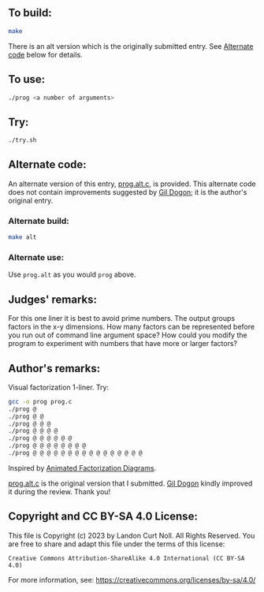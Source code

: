 ## To build:

```sh
make
```


There is an alt version which is the originally submitted entry. See [Alternate
code](#alternate-code) below for details.


## To use:

```sh
./prog <a number of arguments>
```


## Try:

```sh
./try.sh
```


## Alternate code:

An alternate version of this entry, [prog.alt.c](prog.alt.c), is provided.
This alternate code does not contain improvements suggested by [Gil
Dogon](/authors.html#Gil_Dogon); it is the author's original entry.


### Alternate build:

```sh
make alt
```


### Alternate use:

Use `prog.alt` as you would `prog` above.


## Judges' remarks:

For this one liner it is best to avoid prime numbers. The output groups
factors in the x-y dimensions. How many factors can be represented before you
run out of command line argument space? How could you modify the program to
experiment with numbers that have more or larger factors?


## Author's remarks:

Visual factorization 1-liner.  Try:

```sh
gcc -o prog prog.c
./prog @
./prog @ @
./prog @ @ @
./prog @ @ @ @
./prog @ @ @ @ @ @
./prog @ @ @ @ @ @ @ @
./prog @ @ @ @ @ @ @ @ @ @ @ @ @ @ @ @
```

Inspired by [Animated Factorization
Diagrams](http://www.datapointed.net/visualizations/math/factorization/animated-diagrams/).

[prog.alt.c](prog.alt.c) is the original version that I submitted. [Gil
Dogon](/authors.html#Gil_Dogon) kindly improved it during the review.  Thank
you!


## Copyright and CC BY-SA 4.0 License:

This file is Copyright (c) 2023 by Landon Curt Noll.  All Rights Reserved.
You are free to share and adapt this file under the terms of this license:

    Creative Commons Attribution-ShareAlike 4.0 International (CC BY-SA 4.0)

For more information, see: https://creativecommons.org/licenses/by-sa/4.0/
